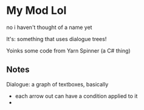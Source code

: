 My Mod Lol
==========

no i haven't thought of a name yet

It's: something that uses dialogue trees!

Yoinks some code from Yarn Spinner (a C# thing)

## Notes

Dialogue: a graph of textboxes, basically
* each arrow out can have a condition applied to it
* 